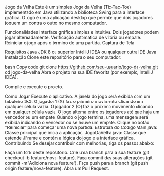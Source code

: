 Jogo da Velha
Este é um simples Jogo da Velha (Tic-Tac-Toe) implementado em Java utilizando a biblioteca Swing para a interface gráfica. O jogo é uma aplicação desktop que permite que dois jogadores joguem um contra o outro no mesmo computador.

Funcionalidades
Interface gráfica simples e intuitiva.
Dois jogadores podem jogar alternadamente.
Verificação automática de vitória ou empate.
Reiniciar o jogo após o término de uma partida.
Captura de Tela

Requisitos
Java JDK 8 ou superior
IntelliJ IDEA ou qualquer outra IDE Java
Instalação
Clone este repositório para o seu computador:

bash
Copy code
git clone https://github.com/seu-usuario/jogo-da-velha.git
cd jogo-da-velha
Abra o projeto na sua IDE favorita (por exemplo, IntelliJ IDEA).

Compile e execute o projeto.

Como Jogar
Execute o aplicativo.
A janela do jogo será exibida com um tabuleiro 3x3.
O jogador 1 (X) faz o primeiro movimento clicando em qualquer célula vazia.
O jogador 2 (O) faz o próximo movimento clicando em qualquer célula vazia.
O jogo alterna entre os jogadores até que haja um vencedor ou um empate.
Quando o jogo termina, uma mensagem será exibida indicando o vencedor ou se houve um empate.
Clique no botão "Reiniciar" para começar uma nova partida.
Estrutura do Código
Main.java: Classe principal que inicia a aplicação.
JogoDaVelha.java: Classe que estende JFrame e contém a lógica do jogo e a interface gráfica.
Contribuindo
Se desejar contribuir com melhorias, siga os passos abaixo:

Faça um fork deste repositório.
Crie uma branch para a sua feature (git checkout -b feature/nova-feature).
Faça commit das suas alterações (git commit -m 'Adiciona nova feature').
Faça push para a branch (git push origin feature/nova-feature).
Abra um Pull Request.
